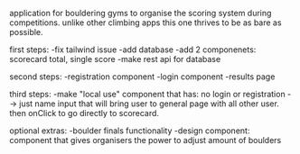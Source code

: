 application for bouldering gyms to organise the scoring system during competitions. unlike other climbing apps this one thrives to be as bare as possible. 


first steps:
-fix tailwind issue
-add database
-add 2 componenets:  scorecard total, single score
-make rest api for database

second steps:
-registration component
-login component
-results page

third steps:
-make "local use" component that has: no login or registration --> just name input that will bring user to general page with all other user. then onClick to go directly to scorecard. 

optional extras:
-boulder finals functionality
-design component: component that gives organisers the power to adjust amount of boulders


